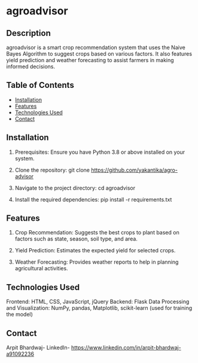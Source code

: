 # agroadvisor

## Description
agroadvisor is a smart crop recommendation system that uses the Naive Bayes Algorithm to suggest crops based on various factors. It also features yield prediction and weather forecasting to assist farmers in making informed decisions.

## Table of Contents
- [Installation](#installation)
- [Features](#features)
- [Technologies Used](#technologies-used)
- [Contact](#contact)

## Installation
1. Prerequisites:
    Ensure you have Python 3.8 or above installed on your system.

2. Clone the repository:
    git clone https://github.com/yakantika/agro-advisor

3. Navigate to the project directory:
    cd agroadvisor

4. Install the required dependencies:
    pip install -r requirements.txt

## Features
1. Crop Recommendation:
    Suggests the best crops to plant based on factors such as state, season, soil type, and area.

2. Yield Prediction:
    Estimates the expected yield for selected crops.
    
3. Weather Forecasting:
    Provides weather reports to help in planning agricultural activities.

## Technologies Used
Frontend: HTML, CSS, JavaScript, jQuery
Backend: Flask
Data Processing and Visualization: NumPy, pandas, Matplotlib, scikit-learn (used for training the model)

## Contact
Arpit Bhardwaj- LinkedIn- https://www.linkedin.com/in/arpit-bhardwaj-a91092236
